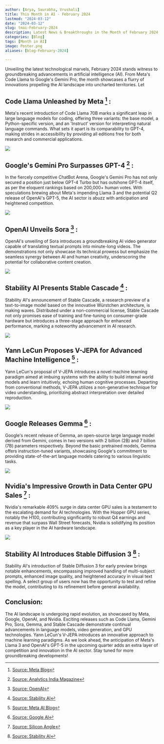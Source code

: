 ```yaml
---
author: [Arya, Saurabha, Vrushali]
title: This Month in AI - February 2024
lastmod: "2024-03-12"
date: "2024-03-12"
slug: tmai-February-2024
description: Latest News & Breakthroughs in the Month of February 2024 in AI.
categories: [Blog]
tags: [Month in AI]
image: Poster.png
aliases: [blog-February-2024]

---
```


Unveiling the latest technological marvels, February 2024 stands witness to groundbreaking advancements in artificial intelligence (AI). From Meta's Code Llama to Google's Gemini Pro, the month showcases a flurry of innovations propelling the AI landscape into uncharted territories. Let


## Code Llama Unleashed by Meta [^1] : 
   Meta's recent introduction of Code Llama 70B marks a significant leap in large language models for coding, offering three variants: the base model, a Python-specific version, and an 'Instruct' version for interpreting natural language commands. What sets it apart is its comparability to GPT-4, making strides in accessibility by providing all editions free for both research and commercial applications.

![](llama.png)


## Google's Gemini Pro Surpasses GPT-4 [^2] :
   In the fiercely competitive ChatBot Arena, Google's Gemini Pro has not only secured a position just below GPT-4 Turbo but has outshone GPT-4 itself, as per the eloquent rankings based on 200,000+ human votes. With speculations brewing about Meta's impending Llama 3 and the potential Q2 release of OpenAI's GPT-5, the AI sector is abuzz with anticipation and heightened competition.

![](Gemini.jpg)


## OpenAI Unveils Sora [^3] :
   OpenAI's unveiling of Sora introduces a groundbreaking AI video generator capable of translating textual prompts into minute-long videos. The demonstrations not only showcase its technical prowess but emphasize the seamless synergy between AI and human creativity, underscoring the potential for collaborative content creation.

![](openai_sora.png)


## Stability AI Presents Stable Cascade [^4] :
   Stability AI's announcement of Stable Cascade, a research preview of a text-to-image model based on the innovative Würstchen architecture, is making waves. Distributed under a non-commercial license, Stable Cascade not only promises ease of training and fine-tuning on consumer-grade hardware but introduces a three-stage approach for enhanced performance, marking a noteworthy advancement in AI research.

![](stability_ai.png)


## Yann LeCun Proposes V-JEPA for Advanced Machine Intelligence [^5] :
   Yann LeCun's proposal of V-JEPA introduces a novel machine learning paradigm aimed at imbuing systems with the ability to build internal world models and learn intuitively, echoing human cognitive processes. Departing from conventional methods, V-JEPA utilizes a non-generative technique for video understanding, prioritizing abstract interpretation over detailed reproduction.

![](V_jepa.png)


## Google Releases Gemma [^6] :
   Google's recent release of Gemma, an open-source large language model derived from Gemini, comes in two versions with 2 billion (2B) and 7 billion (7B) parameters respectively. Beyond the basic pretrained models, Gemma offers instruction-tuned variants, showcasing Google's commitment to providing state-of-the-art language models catering to various linguistic tasks.

![](Gemma.png)



## Nvidia's Impressive Growth in Data Center GPU Sales [^7] :
   Nvidia's remarkable 409% surge in data center GPU sales is a testament to the escalating demand for AI technologies. With the Hopper GPU series, notably the H100, contributing significantly to robust Q4 earnings and revenue that surpass Wall Street forecasts, Nvidia is solidifying its position as a key player in the AI hardware landscape.

![](Nvidea.png)


## Stability AI Introduces Stable Diffusion 3 [^8] :
   Stability AI's introduction of Stable Diffusion 3 for early preview brings notable enhancements, encompassing improved handling of multi-subject prompts, enhanced image quality, and heightened accuracy in visual text spelling. A select group of users now has the opportunity to test and refine the model, contributing to its refinement before general availability.


## Conclusion:
   The AI landscape is undergoing rapid evolution, as showcased by Meta, Google, OpenAI, and Nvidia. Exciting releases such as Code Llama, Gemini Pro, Sora, Gemma, and Stable Cascade demonstrate continual advancements in language models, video generation, and GPU technologies. Yann LeCun's V-JEPA introduces an innovative approach to machine learning paradigms. As we look ahead, the anticipation of Meta's Llama 3 and OpenAI's GPT-5 in the upcoming quarter adds an extra layer of competition and innovation in the AI sector. Stay tuned for more groundbreaking developments!


[^1]: [Source: Meta Blog](https://ai.meta.com/blog/code-llama-large-language-model-coding/)

[^2]: [Source: Analytics India Magazine](https://analyticsindiamag.com/googles-gemini-pro-beats-gpt-4/)

[^3]: [Source: OpenAI](https://openai.com/sora)

[^4]: [Source: Stability AI](https://stability.ai/news/introducing-stable-cascade)

[^5]: [Source: Meta AI Blog](https://ai.meta.com/blog/v-jepa-yann-lecun-ai-model-video-joint-embedding-predictive-architecture/)

[^6]: [Source: Google AI](https://ai.google.dev/gemma/)

[^7]: [Source: Silicon Angle](https://siliconangle.com/2024/02/21/nvidias-data-center-gpu-sales-grow-stunning-409-huge-demand-ai-chips/)

[^8]: [Source: Stability AI](https://stability.ai/news/stable-diffusion-3)
